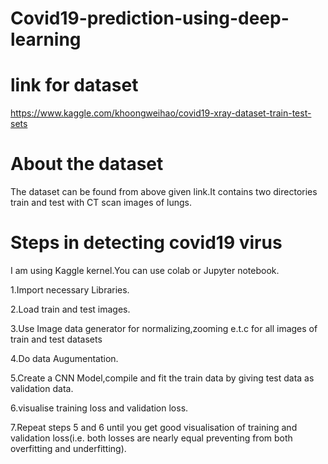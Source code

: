 # Covid19-prediction-using-deep-learning
# link for dataset 
https://www.kaggle.com/khoongweihao/covid19-xray-dataset-train-test-sets
# About the dataset
The dataset can be found from above given link.It contains two directories train and test with CT scan images of lungs.
# Steps in detecting covid19 virus
I am using Kaggle kernel.You can use colab or Jupyter notebook.

1.Import necessary Libraries.

2.Load train and test images.

3.Use Image data generator for normalizing,zooming e.t.c for  all images of train and test datasets

4.Do data Augumentation.

5.Create a CNN Model,compile and fit the train data by giving test data as validation data.

6.visualise training loss and validation loss.

7.Repeat steps 5 and 6 until you get good visualisation of training and validation loss(i.e. both losses are nearly equal preventing from both overfitting and underfitting).


